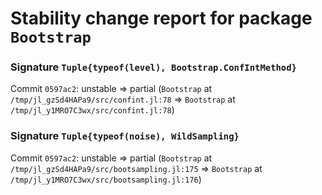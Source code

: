 # Stability change report for package `Bootstrap`

### Signature `Tuple{typeof(level), Bootstrap.ConfIntMethod}`

Commit `0597ac2`: unstable => partial (`Bootstrap` at `/tmp/jl_gzSd4HAPa9/src/confint.jl:78` => `Bootstrap` at `/tmp/jl_y1MRO7C3wx/src/confint.jl:78`)  

### Signature `Tuple{typeof(noise), WildSampling}`

Commit `0597ac2`: unstable => partial (`Bootstrap` at `/tmp/jl_gzSd4HAPa9/src/bootsampling.jl:175` => `Bootstrap` at `/tmp/jl_y1MRO7C3wx/src/bootsampling.jl:176`)  

